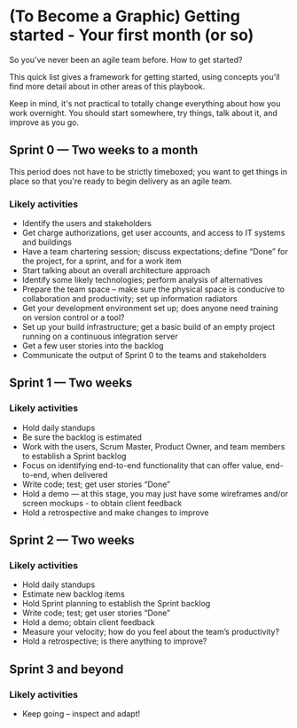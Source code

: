 # (To Become a Graphic) Getting started - Your first month (or so)
So you've never been an agile team before. How to get started?

This quick list gives a framework for getting started, using concepts you'll find more detail about in other areas of this playbook.

Keep in mind, it's not practical to totally change everything about how you work overnight. You should start somewhere, try things, 
talk about it, and improve as you go.

## Sprint 0 — Two weeks to a month

This period does not have to be strictly timeboxed; you want to get things in place so that you're ready to begin delivery as an agile team.

### Likely activities 
* Identify the users and stakeholders
* Get charge authorizations, get user accounts, and access to IT systems and buildings
* Have a team chartering session; discuss expectations; define “Done” for the project, for a sprint, and for a work item
* Start talking about an overall architecture approach
* Identify some likely technologies; perform analysis of alternatives
* Prepare the team space – make sure the physical space is conducive to collaboration and productivity; set up information radiators
* Get your development environment set up; does anyone need training on version control or a tool?
* Set up your build infrastructure; get a basic build of an empty project running on a continuous integration server
* Get a few user stories into the backlog
* Communicate the output of Sprint 0 to the teams and stakeholders

## Sprint 1 — Two weeks

### Likely activities 
* Hold daily standups
* Be sure the backlog is estimated
* Work with the users, Scrum Master, Product Owner, and team members to establish a Sprint backlog
* Focus on identifying end-to-end functionality that can offer value, end-to-end, when delivered
* Write code; test; get user stories “Done”
* Hold a demo — at this stage, you may just have some wireframes and/or screen mockups - to obtain client feedback
* Hold a retrospective and make changes to improve

## Sprint 2 — Two weeks

### Likely activities 
* Hold daily standups
* Estimate new backlog items
* Hold Sprint planning to establish the Sprint backlog
* Write code; test; get user stories “Done”
* Hold a demo; obtain client feedback
* Measure your velocity; how do you feel about the team’s productivity?
* Hold a retrospective; is there anything to improve?

## Sprint 3 and beyond

### Likely activities 
* Keep going – inspect and adapt!
